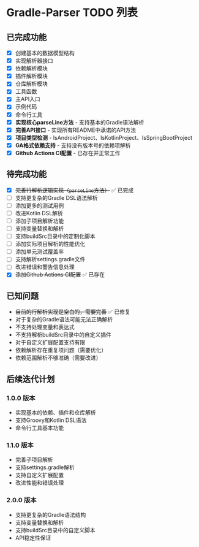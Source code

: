# Gradle-Parser TODO 列表

## 已完成功能

- [x] 创建基本的数据模型结构
- [x] 实现解析器接口
- [x] 依赖解析模块
- [x] 插件解析模块
- [x] 仓库解析模块
- [x] 工具函数
- [x] 主API入口
- [x] 示例代码
- [x] 命令行工具
- [x] **实现核心parseLine方法** - 支持基本的Gradle语法解析
- [x] **完善API接口** - 实现所有README中承诺的API方法
- [x] **项目类型检测** - IsAndroidProject、IsKotlinProject、IsSpringBootProject
- [x] **GA格式依赖支持** - 支持没有版本号的依赖项解析
- [x] **Github Actions CI配置** - 已存在并正常工作

## 待完成功能

- [x] ~~完善行解析逻辑实现（`parseLine`方法）~~ ✅ 已完成
- [ ] 支持更复杂的Gradle DSL语法解析
- [ ] 添加更多的测试用例
- [ ] 改进Kotlin DSL解析
- [ ] 添加子项目解析功能
- [ ] 支持变量替换和解析
- [ ] 支持buildSrc目录中的定制化脚本
- [ ] 添加实际项目解析的性能优化
- [ ] 添加单元测试覆盖率
- [ ] 支持解析settings.gradle文件
- [ ] 改进错误和警告信息处理
- [x] ~~添加Github Actions CI配置~~ ✅ 已存在

## 已知问题

- ~~目前的行解析实现是空白的，需要完善~~ ✅ 已修复
- 对于复杂的Gradle语法可能无法正确解析
- 不支持处理变量和表达式
- 不支持解析buildSrc目录中的自定义插件
- 对于自定义扩展配置支持有限
- 依赖解析存在重复项问题（需要优化）
- 依赖范围解析不够准确（需要改进）

## 后续迭代计划

### 1.0.0 版本
- 实现基本的依赖、插件和仓库解析
- 支持Groovy和Kotlin DSL语法
- 命令行工具基本功能

### 1.1.0 版本
- 完善子项目解析
- 支持settings.gradle解析
- 支持自定义扩展配置
- 改进性能和错误处理

### 2.0.0 版本
- 支持更复杂的Gradle语法结构
- 支持变量替换和解析
- 支持buildSrc目录中的自定义脚本
- API稳定性保证
